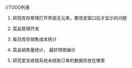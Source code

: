 //TODO列表
1. 研究库存管理打开界面无元素，要改变窗口后才显示的问题

2. 菜品管理开发

3. 每日库存销售成本统计

4. 菜品销售量统计， 最好饼图展示

5. 研究爱宝收银系统未结账订单的数据存放在哪里

